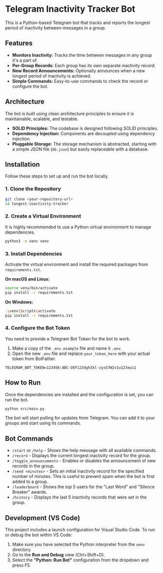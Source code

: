 # Telegram Inactivity Tracker Bot

This is a Python-based Telegram bot that tracks and reports the longest period of inactivity between messages in a group.

## Features

*   **Monitors Inactivity:** Tracks the time between messages in any group it's a part of.
*   **Per-Group Records:** Each group has its own separate inactivity record.
*   **New Record Announcements:** Optionally announces when a new longest period of inactivity is achieved.
*   **Simple Commands:** Easy-to-use commands to check the record or configure the bot.

## Architecture

The bot is built using clean architecture principles to ensure it is maintainable, scalable, and testable.

*   **SOLID Principles:** The codebase is designed following SOLID principles.
*   **Dependency Injection:** Components are decoupled using dependency injection.
*   **Pluggable Storage:** The storage mechanism is abstracted, starting with a simple JSON file (`db.json`) but easily replaceable with a database.

## Installation

Follow these steps to set up and run the bot locally.

### 1. Clone the Repository

```bash
git clone <your-repository-url>
cd longest-inactivity-tracker
```

### 2. Create a Virtual Environment

It is highly recommended to use a Python virtual environment to manage dependencies.

```bash
python3 -m venv venv
```

### 3. Install Dependencies

Activate the virtual environment and install the required packages from `requirements.txt`.

**On macOS and Linux:**
```bash
source venv/bin/activate
pip install -r requirements.txt
```

**On Windows:**
```bash
.\venv\Scripts\activate
pip install -r requirements.txt
```

### 4. Configure the Bot Token

You need to provide a Telegram Bot Token for the bot to work.

1.  Make a copy of the `.env.example` file and name it `.env`.
2.  Open the new `.env` file and replace `your_token_here` with your actual token from BotFather.

```
TELEGRAM_BOT_TOKEN=123456:ABC-DEF1234ghIkl-zyx57W2v1u123ew11
```

## How to Run

Once the dependencies are installed and the configuration is set, you can run the bot.

```bash
python src/main.py
```

The bot will start polling for updates from Telegram. You can add it to your groups and start using its commands.

## Bot Commands

*   `/start` or `/help` - Shows the help message with all available commands.
*   `/record` - Displays the current longest inactivity record for the group.
*   `/toggle_announcements` - Enables or disables the announcement of new records in the group.
*   `/seed <minutes>` - Sets an initial inactivity record for the specified number of minutes. This is useful to prevent spam when the bot is first added to a group.
*   `/leaderboard` - Shows the top 5 users for the "Last Word" and "Silence Breaker" awards.
*   `/history` - Displays the last 5 inactivity records that were set in the group.

## Development (VS Code)

This project includes a launch configuration for Visual Studio Code. To run or debug the bot within VS Code:

1.  Make sure you have selected the Python interpreter from the `venv` directory.
2.  Go to the **Run and Debug** view (Ctrl+Shift+D).
3.  Select the **"Python: Run Bot"** configuration from the dropdown and press F5.